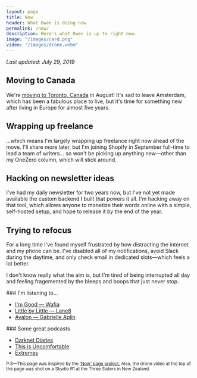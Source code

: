 ```yaml
---
layout: page
title: Now
header: What Owen is doing now 
permalink: /now/
description: Here's what Owen is up to right now.
image: "/images/card.png"
video: "/images/drone.webm"
---
```

*Last updated: July 29, 2019*

## Moving to Canada

We're [moving to Toronto, Canada](https://twitter.com/ow/status/1154454769894744066) in August!  It's sad to leave Amsterdam, which has been a fabulous place to live, but it's time for something new after living in Europe for almost five years. 

## Wrapping up freelance

...which means I'm largely wrapping up freelance right now ahead of the move. I'll share more later, but I'm joining Shopify in September full-time to lead a team of writers... so won't be picking up anything new—other than my OneZero column, which will stick around.

## Hacking on newsletter ideas

I've had my daily newsletter for two years now, but I've not yet made available the custom backend I built that powers it all. I'm hacking away on that tool, which allows anyone to monetize their words online with a simple, self-hosted setup, and hope to release it by the end of the year.

## Trying to refocus 

For a long time I've found myself frustrated by how distracting the internet and my phone can be. I've disabled all of my notifications, avoid Slack during the daytime, and only check email in dedicated slots—which feels a lot better. 

I don't know really what the aim is, but I'm tired of being interrupted all day and feeling fragemented by the bleeps and boops that just never stop.

<div class="row mt-3">
<div class="col-6" markdown="1">
### I'm listening to...

- [I'm Good — Wafia](https://open.spotify.com/album/77VKAhpS4mDOFRGSVqTghv?si=zTV7VxN0QQq7469DMNdK5g)
- [Little by Little — Lane8](https://open.spotify.com/playlist/078E5Nx5UoBcaJdtjKnpi4?si=5QETJRAYRWugZ6r_dlruHw)
- [Avalon — Gabrielle Aplin](https://open.spotify.com/album/5SrjK7Kd2bhNDS9ORdvUUw?si=o527kjOfSpWqS2Kd4OIasQ)
</div>
<div class="col-6" markdown="1">
### Some great podcasts

- [Darknet Diaries](https://open.spotify.com/show/4XPl3uEEL9hvqMkoZrzbx5?si=GG7hKJyYRui0xtELVEYyIg)
- [This is Uncomfortable](https://open.spotify.com/show/6tEwYWoHJrZyTOevB7Ko84?si=d_rNpOloRluaEscXkzhhGg)
- [Extremes](https://open.spotify.com/show/11n2FBgS3NkKb34QDm2xCH?si=sQ3RcVCQQrGOLMC9T1yhFQ)

</div>
</div>

<small markdown="1">P.S—This page was inspired by the ['Now' page project.](https://sivers.org/nowff) Also, the drone video at the top of the page was shot on a Skydio R1 at the Three Sisters in New Zealand.</small>